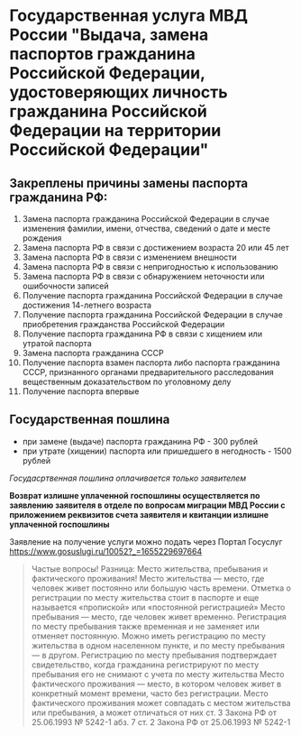 # Государственная услуга МВД России "Выдача, замена паспортов гражданина Российской Федерации, удостоверяющих личность гражданина Российской Федерации на территории Российской Федерации"

## Закреплены причины замены паспорта гражданина РФ:
1. Замена паспорта гражданина Российской Федерации в случае изменения фамилии, имени, отчества, сведений о дате и месте рождения
2. Замена паспорта РФ в связи с достижением возраста 20 или 45 лет
3. Замена паспорта РФ в связи с изменением внешности
4. Замена паспорта РФ в связи с непригодностью к использованию
5. Замена паспорта РФ в связи с обнаружением неточности или ошибочности записей
6. Получение паспорта гражданина Российской Федерации в случае достижения 14-летнего возраста
7. Получение паспорта гражданина Российской Федерации в случае приобретения гражданства Российской Федерации
8. Получение паспорта гражданина РФ в связи с хищением или утратой паспорта
9. Замена паспорта гражданина СССР
10. Получение паспорта взамен паспорта либо паспорта гражданина СССР, признанного органами предварительного расследования вещественным доказательством по уголовному делу
11. Получение паспорта впервые

## Государственная пошлина
 * при замене (выдаче) паспорта гражданина РФ - 300 рублей
 * при утрате (хищении) паспорта или пришедшего в негодность - 1500 рублей

 *Госудасртвенная пошлина оплачивается только заявителем*

**Возврат излишне уплаченной госпошлины осуществляется по заявлению заявителя в отделе по вопросам миграции МВД России с приложением реквизитов счета заявителя и квитанции излишне уплаченной госпошлины**

Заявление на получение услуги можно подать через Портал Госуслуг https://www.gosuslugi.ru/10052?_=1655229697664

> Частые вопросы! Разница: Место жительства, пребывания и фактического проживания!
Место жительства — место, где человек живет постоянно или большую часть времени. Отметка о регистрации по месту жительства стоит в паспорте и еще называется «пропиской» или «постоянной регистрацией»
Место пребывания — место, где человек живет временно. Регистрация по месту пребывания также временная и не заменяет или отменяет постоянную. Можно иметь регистрацию по месту жительства в одном населенном пункте, и по месту пребывания — в другом. Регистрацию по месту пребывания подтверждает свидетельство, когда гражданина регистрируют по месту пребывания его не снимают с учета по месту жительства
Место фактического проживания — место, в котором человек живет в конкретный момент времени, часто без регистрации. Место фактического проживания может совпадать с местом жительства или пребывания, а может отличаться от них
ст. 3 Закона РФ от 25.06.1993 № 5242-1
абз. 7 ст. 2 Закона РФ от 25.06.1993 № 5242-1

